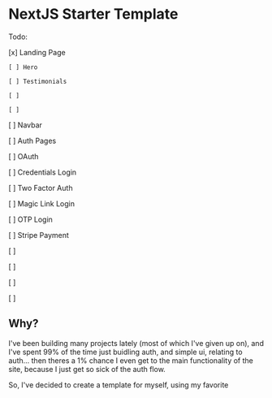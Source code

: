 # NextJS Starter Template

Todo:

[x] Landing Page

    [ ] Hero

    [ ] Testimonials

    [ ] 

    [ ]

[ ] Navbar

[ ] Auth Pages

[ ] OAuth 

[ ] Credentials Login

[ ] Two Factor Auth

[ ] Magic Link Login

[ ] OTP Login

[ ] Stripe Payment

[ ] 

[ ]

[ ]

[ ]


## Why?

I've been building many projects lately (most of which I've given up on), and I've spent 99% of 
the time just buidling auth, and simple ui, relating to auth... then theres a 1% chance I even 
get to the main functionality of the site, because I just get so sick of the auth flow. 

So, I've decided to create a template for myself, using my favorite 
